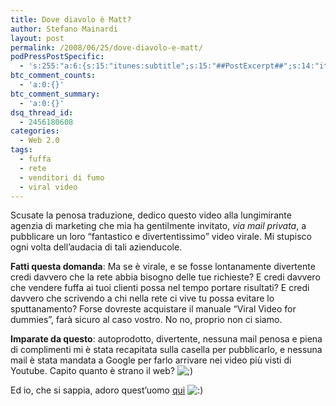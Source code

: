 ```yaml
---
title: Dove diavolo è Matt?
author: Stefano Mainardi
layout: post
permalink: /2008/06/25/dove-diavolo-e-matt/
podPressPostSpecific:
  - 's:255:"a:6:{s:15:"itunes:subtitle";s:15:"##PostExcerpt##";s:14:"itunes:summary";s:15:"##PostExcerpt##";s:15:"itunes:keywords";s:17:"##WordPressCats##";s:13:"itunes:author";s:10:"##Global##";s:15:"itunes:explicit";s:7:"Default";s:12:"itunes:block";s:7:"Default";}";'
btc_comment_counts:
  - 'a:0:{}'
btc_comment_summary:
  - 'a:0:{}'
dsq_thread_id:
  - 2456180608
categories:
  - Web 2.0
tags:
  - fuffa
  - rete
  - venditori di fumo
  - viral video
---
```

Scusate la penosa traduzione, dedico questo video alla lungimirante agenzia di marketing che mia ha gentilmente invitato, *via mail privata*, a pubblicare un loro &#8220;fantastico e divertentissimo&#8221; video virale. Mi stupisco ogni volta dell&#8217;audacia di tali azienducole.

**Fatti questa domanda**: Ma se è virale, e se fosse lontanamente divertente credi davvero che la rete abbia bisogno delle tue richieste? E credi davvero che vendere fuffa ai tuoi clienti possa nel tempo portare risultati? E credi davvero che scrivendo a chi nella rete ci vive tu possa evitare lo sputtanamento? Forse dovreste acquistare il manuale &#8220;Viral Video for dummies&#8221;, farà sicuro al caso vostro. No no, proprio non ci siamo.

**Imparate da questo**: autoprodotto, divertente, nessuna mail penosa e piena di complimenti mi è stata recapitata sulla casella per pubblicarlo, e nessuna mail è stata mandata a Google per farlo arrivare nei video più visti di Youtube. Capito quanto è strano il web? <img src="http://www.stefanomainardi.com/wp-includes/images/smilies/icon_wink.gif" alt=";)" class="wp-smiley" />

Ed io, che si sappia, adoro quest&#8217;uomo <a href="http://www.wherethehellismatt.com/" target="_blank">qui</a> <img src="http://www.stefanomainardi.com/wp-includes/images/smilies/icon_smile.gif" alt=":)" class="wp-smiley" />